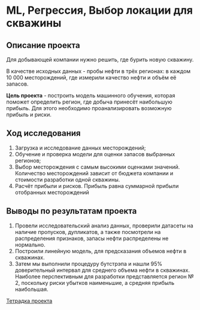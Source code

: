 # ML, Регрессия,  Выбор локации для скважины

## Описание проекта


Для добывающей компании нужно решить, где бурить новую скважину.

В качестве исходных данных -  пробы нефти в трёх регионах: в каждом 10 000 месторождений, где измерили качество нефти и объём её запасов. 

**Цель проекта** - построить модель машинного обучения, которая поможет определить регион, где добыча принесёт наибольшую прибыль. Для этого необходимо проанализировать возможную прибыль и риски.


## Ход исследования

1.  Загрузка и исследование данных месторождений;
2.  Обучение и проверка модели для оценки запасов выбранных регионов;
3.  Выбор месторождения с самым высокими оценками значений. Количество месторождений зависит от бюджета компании и стоимости разработки одной скважины.
3.  Расчёт прибыли и рисков. Прибыль равна суммарной прибыли отобранных месторождений

## Выводы по результатам проекта

1. Провели исследовательский анализ данных, проверили датасеты на наличие пропусков, дупликатов, а также посмотрели на распределения признаков, запасы нефти распределены не нормально.
2. Построили линейную модель, для предсказания объемов нефти в скважинах.
3. Затем мы выполнили процедуру бутстрэпа и нашли 95% доверительный интервал для среднего объема нефти в скважинах. Наиболее перспективным для разработки представляется регион № 2, поскольку риски убытков наименьшие, а средняя прибыль наибольшая.

[Тетрадка проекта](https://github.com/anastasiya-samoylova/Yandex-Praktikum/blob/main/n7_ml_regression_oil_region/ml_regression_oil_region.ipynb)
